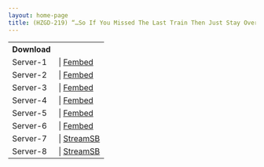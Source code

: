 ```yaml
---
layout: home-page
title: (HZGD-219) “…So If You Missed The Last Train Then Just Stay Over At My Place.” I’m About To Get Married But I Lose Myself To Temptation From The Boss’s Wife Giving Her Non-stop Creampie Loads… Reverse NTR Adultery Sex Scenario. Minori Hatsune
---
```


<table><tbody>
<tr>
<th>Download</th>
</tr>
<tr>
<td>Server-1</td>
<td>| <a href="https://watchjavnow.xyz/f/7gxqdsgw6147w58" target="_blank">Fembed</a></td>
</tr>
<tr>
<td>Server-2</td>
<td>| <a href="https://javpoll.com/f/l800phn-jrz2wjq" target="_blank">Fembed</a></td>
</tr>
<tr>
<td>Server-3</td>
<td>| <a href="https://fakyutube.com/f/0jykdtlpnr4e3n0" target="_blank">Fembed</a></td>
</tr>
<tr>
<td>Server-4</td>
<td>| <a href="https://mycloudzz.com/f/x5grqc5l8z0l-kx" target="_blank">Fembed</a></td>
</tr>
<tr>
<td>Server-5</td>
<td>| <a href="https://mycloudzz.com/f/6j7edc0lwmpleg7" target="_blank">Fembed</a><br /></td>
</tr>
<tr>
<td>Server-6</td>
<td>| <a href="https://mycloudzz.com/f/3j304cm-xz2-pk4" target="_blank">Fembed</a></td>
</tr>
<tr>
<td>Server-7</td>
<td>| <a href="https://javside.com/m0a7j8dwduio.html" target="_blank">StreamSB</a></td>
</tr>
<tr>
<td>Server-8</td>
<td>| <a href="https://streamsb.net/r9yyvxzgm33j.html" target="_blank">StreamSB</a></td>
</tr>
</tbody></table>

